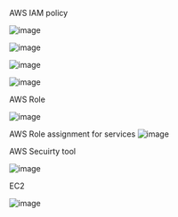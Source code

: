 
AWS IAM policy

![image](https://user-images.githubusercontent.com/38088886/146378815-d19345a7-b33a-4b06-9f6e-5197a8d8fee1.png)

![image](https://user-images.githubusercontent.com/38088886/146384931-d26b54ba-123d-4f1f-ba16-415e2be08cb8.png)

![image](https://user-images.githubusercontent.com/38088886/146385267-cc68ef5a-14e1-4550-9c19-ff52a6b27ecb.png)

![image](https://user-images.githubusercontent.com/38088886/146385629-d42a7b01-7dd0-4dc8-926d-a6b142553077.png)


AWS Role

![image](https://user-images.githubusercontent.com/38088886/147541751-50899377-f197-49b5-8a21-cb63ad21ed71.png)

AWS Role assignment for services
![image](https://user-images.githubusercontent.com/38088886/147542665-d79361c6-f878-49a7-b938-2cb693d97a3a.png)


AWS Secuirty tool

![image](https://user-images.githubusercontent.com/38088886/147544159-2a8d8944-9e71-401f-a61c-14d3b4ddeaaa.png)


EC2

![image](https://user-images.githubusercontent.com/38088886/147548492-70cc2cd0-9f6f-480c-a124-af05800cba15.png)


